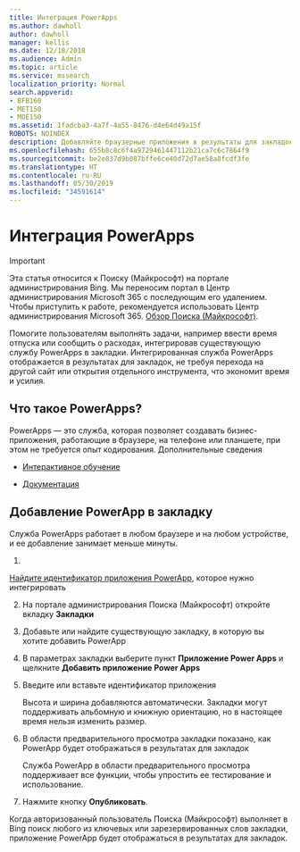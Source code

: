 ```yaml
---
title: Интеграция PowerApps
ms.author: dawholl
author: dawholl
manager: kellis
ms.date: 12/18/2018
ms.audience: Admin
ms.topic: article
ms.service: mssearch
localization_priority: Normal
search.appverid:
- BFB160
- MET150
- MOE150
ms.assetid: 1fadcba3-4a7f-4a55-8476-d4e64d49a15f
ROBOTS: NOINDEX
description: Добавляйте браузерные приложения в результаты для закладок в Поиске (Майкрософт)
ms.openlocfilehash: 655b8c8c6f4a9729461447112b21ca7c6c7864f9
ms.sourcegitcommit: be2e837d9b087bffe6ce40d72d7ae58a8fcdf3fe
ms.translationtype: HT
ms.contentlocale: ru-RU
ms.lasthandoff: 05/30/2019
ms.locfileid: "34591614"
---
```

# <a name="integrate-powerapps"></a>Интеграция PowerApps

> [!IMPORTANT]
> Эта статья относится к Поиску (Майкрософт) на портале администрирования Bing. Мы переносим портал в Центр администрирования Microsoft 365 с последующим его удалением. Чтобы приступить к работе, рекомендуется использовать Центр администрирования Microsoft 365. [Обзор Поиска (Майкрософт)](overview-microsoft-search.md).
    
Помогите пользователям выполнять задачи, например ввести время отпуска или сообщить о расходах, интегрировав существующую службу PowerApps в закладки. Интегрированная служба PowerApps отображается в результатах для закладок, не требуя перехода на другой сайт или открытия отдельного инструмента, что экономит время и усилия.
  
## <a name="what-are-powerapps"></a>Что такое PowerApps?

PowerApps — это служба, которая позволяет создавать бизнес-приложения, работающие в браузере, на телефоне или планшете, при этом не требуется опыт кодирования. Дополнительные сведения
  
- 
  [Интерактивное обучение](https://docs.microsoft.com/ru-RU/learn/browse/?products=powerapps)
    
- 
  [Документация](https://docs.microsoft.com/ru-RU/powerapps/)
    
## <a name="add-a-powerapp-to-a-bookmark"></a>Добавление PowerApp в закладку

Служба PowerApps работает в любом браузере и на любом устройстве, и ее добавление занимает меньше минуты.
  
1. 
  [Найдите идентификатор приложения PowerApp](https://docs.microsoft.com/ru-RU/powerapps/maker/canvas-apps/get-sessionid#get-an-app-id), которое нужно интегрировать 
    
2. На портале администрирования Поиска (Майкрософт) откройте вкладку **Закладки**
    
3. Добавьте или найдите существующую закладку, в которую вы хотите добавить PowerApp
    
4. В параметрах закладки выберите пункт **Приложение Power Apps** и щелкните **Добавить приложение Power Apps**
    
5. Введите или вставьте идентификатор приложения
    
    Высота и ширина добавляются автоматически. Закладки могут поддерживать альбомную и книжную ориентацию, но в настоящее время нельзя изменить размер.
    
6. В области предварительного просмотра закладки показано, как PowerApp будет отображаться в результатах для закладок
    
    Служба PowerApp в области предварительного просмотра поддерживает все функции, чтобы упростить ее тестирование и использование.
    
7. Нажмите кнопку **Опубликовать**.
    
Когда авторизованный пользователь Поиска (Майкрософт) выполняет в Bing поиск любого из ключевых или зарезервированных слов закладки, приложение PowerApp будет отображаться в результатах для закладок.

  

